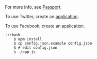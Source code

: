 For more info, see [Passport][1].

To use Twitter, create an [application][2].

To use Facebook, create an [application][3].

    :::bash
        $ npm install
        $ cp config.json.example config.json
        $ # edit config.json
        $ ./app.js 


[1]: http://passportjs.org/
[2]: https://dev.twitter.com/
[3]: https://developers.facebook.com/
